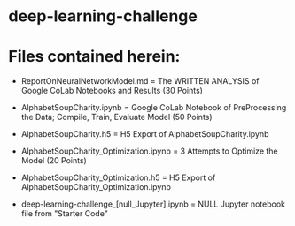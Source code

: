 # deep-learning-challenge

# Files contained herein:

- ReportOnNeuralNetworkModel.md = The WRITTEN ANALYSIS of Google CoLab Notebooks and Results (30 Points)

- AlphabetSoupCharity.ipynb = Google CoLab Notebook of PreProcessing the Data; Compile, Train, Evaluate Model (50 Points)

- AlphabetSoupCharity.h5 = H5 Export of AlphabetSoupCharity.ipynb

- AlphabetSoupCharity_Optimization.ipynb = 3 Attempts to Optimize the Model (20 Points)

- AlphabetSoupCharity_Optimization.h5 = H5 Export of AlphabetSoupCharity_Optimization.ipynb

- deep-learning-challenge_[null_Jupyter].ipynb = NULL Jupyter notebook file from "Starter Code"